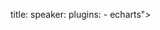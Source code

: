 title: 
speaker: 
plugins:
    - echarts">

<slide class="bg-black-blue aligncenter" image="https://gulimall-chenbaitao.oss-cn-hangzhou.aliyuncs.com/typora/79dd4cae82ba02b8206c5a88.jpg">  
<slide class="bg-black-blue aligncenter" image="https://gulimall-chenbaitao.oss-cn-hangzhou.aliyuncs.com/typora/6d2b4fdb8b0c0701e30c15db.jpg">  
<slide class="bg-black-blue aligncenter" image="https://gulimall-chenbaitao.oss-cn-hangzhou.aliyuncs.com/typora/0268484680ec352bc6f60c24.jpg">  
<slide class="bg-black-blue aligncenter" image="https://gulimall-chenbaitao.oss-cn-hangzhou.aliyuncs.com/typora/d7e7441fa69155b8e9d080ef.jpg">  
<slide class="bg-black-blue aligncenter" image="https://gulimall-chenbaitao.oss-cn-hangzhou.aliyuncs.com/typora/ed7d49d884d234ad4de027c7.jpg">  
<slide class="bg-black-blue aligncenter" image="https://gulimall-chenbaitao.oss-cn-hangzhou.aliyuncs.com/typora/f88c4a6d8ebfbb16af8f7e1e.jpg">  
<slide class="bg-black-blue aligncenter" image="https://gulimall-chenbaitao.oss-cn-hangzhou.aliyuncs.com/typora/d76d48d6b582ea841e3a0476.jpg">  
<slide class="bg-black-blue aligncenter" image="https://gulimall-chenbaitao.oss-cn-hangzhou.aliyuncs.com/typora/bd9c49dba4770114658de43d.jpg">  
<slide class="bg-black-blue aligncenter" image="https://gulimall-chenbaitao.oss-cn-hangzhou.aliyuncs.com/typora/f1344f158926b9162102884a.jpg">  
<slide class="bg-black-blue aligncenter" image="https://gulimall-chenbaitao.oss-cn-hangzhou.aliyuncs.com/typora/f76749ddb32a768be76757db.jpg">  
<slide class="bg-black-blue aligncenter" image="https://gulimall-chenbaitao.oss-cn-hangzhou.aliyuncs.com/typora/b17b42a686322c0536210a72.jpg">  
<slide class="bg-black-blue aligncenter" image="https://gulimall-chenbaitao.oss-cn-hangzhou.aliyuncs.com/typora/a15045d8ba66136dcc30d993.jpg">  
<slide class="bg-black-blue aligncenter" image="https://gulimall-chenbaitao.oss-cn-hangzhou.aliyuncs.com/typora/84214134928c2d6b7d68ef3a.jpg">  
<slide class="bg-black-blue aligncenter" image="https://gulimall-chenbaitao.oss-cn-hangzhou.aliyuncs.com/typora/1bc24b09af48a548896dfbca.jpg">  
<slide class="bg-black-blue aligncenter" image="https://gulimall-chenbaitao.oss-cn-hangzhou.aliyuncs.com/typora/e48548668b57671fbb21eb3a.jpg">  
<slide class="bg-black-blue aligncenter" image="https://gulimall-chenbaitao.oss-cn-hangzhou.aliyuncs.com/typora/f73340a598836bde7cabcc31.jpg">